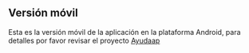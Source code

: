 ## Versión móvil
Esta es la versión móvil de la aplicación en la plataforma Android, para detalles por favor revisar el proyecto [Ayudaap](https://github.com/Ayudaap/Ayudaap.org)
